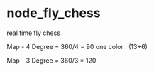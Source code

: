 # node_fly_chess
real time fly chess


Map - 4
    Degree = 360/4 = 90
    one color : (13+6)

Map - 3
    Degree = 360/3 = 120

